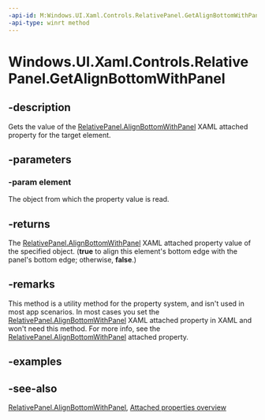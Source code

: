 ```yaml
---
-api-id: M:Windows.UI.Xaml.Controls.RelativePanel.GetAlignBottomWithPanel(Windows.UI.Xaml.UIElement)
-api-type: winrt method
---
```


<!-- Method syntax
public bool GetAlignBottomWithPanel(Windows.UI.Xaml.UIElement element)
-->

# Windows.UI.Xaml.Controls.RelativePanel.GetAlignBottomWithPanel

## -description
Gets the value of the [RelativePanel.AlignBottomWithPanel](relativepanel_alignbottomwithpanel.md) XAML attached property for the target element.



## -parameters
### -param element
The object from which the property value is read.

## -returns
The [RelativePanel.AlignBottomWithPanel](relativepanel_alignbottomwithpanel.md) XAML attached property value of the specified object. (**true** to align this element's bottom edge with the panel's bottom edge; otherwise, **false**.)

## -remarks
This method is a utility method for the property system, and isn't used in most app scenarios. In most cases you set the [RelativePanel.AlignBottomWithPanel](relativepanel_alignbottomwithpanel.md) XAML attached property in XAML and won't need this method. For more info, see the [RelativePanel.AlignBottomWithPanel](relativepanel_alignbottomwithpanel.md) attached property.

## -examples

## -see-also

[RelativePanel.AlignBottomWithPanel](relativepanel_alignbottomwithpanel.md), [Attached properties overview](/windows/uwp/xaml-platform/attached-properties-overview)
